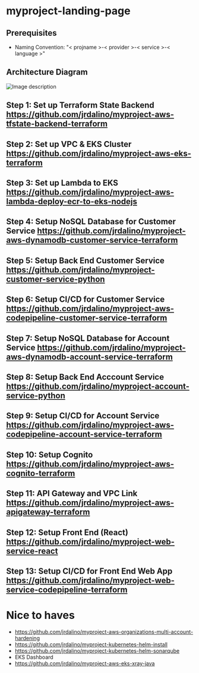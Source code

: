 # myproject-landing-page

## Prerequisites
- Naming Convention: "< projname >-< provider >-< service >-< language >"

## Architecture Diagram
![Image description](https://github.com/jrdalino/myproject-landing-page/blob/master/public-cloud-architecture-diagram-AWS.png)

## Step 1: Set up Terraform State Backend             https://github.com/jrdalino/myproject-aws-tfstate-backend-terraform 
## Step 2: Set up VPC & EKS Cluster                   https://github.com/jrdalino/myproject-aws-eks-terraform 
## Step 3: Set up Lambda to EKS                       https://github.com/jrdalino/myproject-aws-lambda-deploy-ecr-to-eks-nodejs

## Step 4: Setup NoSQL Database for Customer Service  https://github.com/jrdalino/myproject-aws-dynamodb-customer-service-terraform
## Step 5: Setup Back End Customer Service            https://github.com/jrdalino/myproject-customer-service-python
## Step 6: Setup CI/CD for Customer Service           https://github.com/jrdalino/myproject-aws-codepipeline-customer-service-terraform

## Step 7: Setup NoSQL Database for Account Service   https://github.com/jrdalino/myproject-aws-dynamodb-account-service-terraform
## Step 8: Setup Back End Acccount Service            https://github.com/jrdalino/myproject-account-service-python
## Step 9: Setup CI/CD for Account Service            https://github.com/jrdalino/myproject-aws-codepipeline-account-service-terraform

## Step 10: Setup Cognito                             https://github.com/jrdalino/myproject-aws-cognito-terraform
## Step 11: API Gateway and VPC Link                  https://github.com/jrdalino/myproject-aws-apigateway-terraform

## Step 12: Setup Front End (React)                   https://github.com/jrdalino/myproject-web-service-react
## Step 13: Setup CI/CD for Front End Web App         https://github.com/jrdalino/myproject-web-service-codepipeline-terraform

# Nice to haves

- https://github.com/jrdalino/myproject-aws-organizations-multi-account-hardening
- https://github.com/jrdalino/myproject-kubernetes-helm-install
- https://github.com/jrdalino/myproject-kubernetes-helm-sonarqube
- EKS Dashboard
- https://github.com/jrdalino/myproject-aws-eks-xray-java
